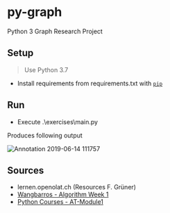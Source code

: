 # py-graph

Python 3 Graph Research Project

## Setup

> Use Python 3.7

- Install requirements from requirements.txt with [`pip`](https://docs.python.org/3/installing/index.html)

## Run

- Execute .\exercises\main.py

Produces following output

![Annotation 2019-06-14 111757](https://user-images.githubusercontent.com/5907956/59498646-1defbc80-8e96-11e9-81bb-805da6a443cf.png)

## Sources

- lernen.openolat.ch (Resources F. Grüner)
- [Wangbarros - Algorithm Week 1](https://github.com/Wangbarros/AlgorithmWeek1)
- [Python Courses - AT-Module1](http://linzifan.github.io/python_courses/AT-Module1)
